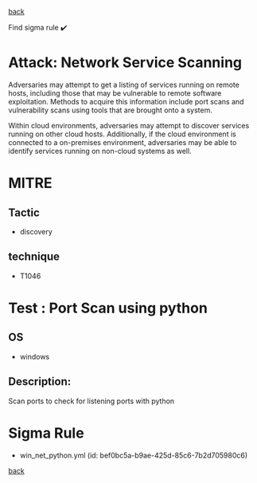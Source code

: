 
[back](../index.md)

Find sigma rule :heavy_check_mark: 

# Attack: Network Service Scanning 

Adversaries may attempt to get a listing of services running on remote hosts, including those that may be vulnerable to remote software exploitation. Methods to acquire this information include port scans and vulnerability scans using tools that are brought onto a system. 

Within cloud environments, adversaries may attempt to discover services running on other cloud hosts. Additionally, if the cloud environment is connected to a on-premises environment, adversaries may be able to identify services running on non-cloud systems as well.

# MITRE
## Tactic
  - discovery


## technique
  - T1046


# Test : Port Scan using python
## OS
  - windows


## Description:
Scan ports to check for listening ports with python


# Sigma Rule
 - win_net_python.yml (id: bef0bc5a-b9ae-425d-85c6-7b2d705980c6)



[back](../index.md)
